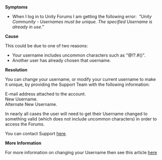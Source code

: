 
        

**Symptoms** 

*   When I log in to Unity Forums I am getting the following error:  *"Unity Community - Usernames must be unique. The specified Username is already in use."* 

**Cause** 

This could be due to one of two reasons:

*   Your username includes uncommon characters such as "@!?.#()".
*   Another user has already chosen that username.

**Resolution** 

You can change your username, or modify your current username to make it unique, by providing the Support Team with the following information:

E-mail address attached to the account.  
New Username.  
Alternate New Username.

In nearly all cases the user will need to get their Username changed to something valid (which does not include uncommon characters) in order to access the Forums.

You can contact Support [here](/hc/en-us/requests/new).

**More Information** 

For more information on changing your Username then see this article [here](/hc/en-us/articles/205053589)

      